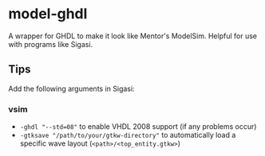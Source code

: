 model-ghdl
==========

A wrapper for GHDL to make it look like Mentor's ModelSim. Helpful for use with programs like Sigasi.

## Tips
Add the following arguments in Sigasi:

### vsim
* ```-ghdl "--std=08"``` to enable VHDL 2008 support (if any problems occur)
* ```-gtksave "/path/to/your/gtkw-directory"``` to automatically load a specific wave layout (```<path>/<top_entity.gtkw>```)
